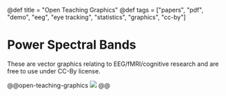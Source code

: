 @def title = "Open Teaching Graphics"
@def tags = ["papers", "pdf", "demo", "eeg", "eye tracking", "statistics", "graphics", "cc-by"]

# Power Spectral Bands

These are vector graphics relating to EEG/fMRI/cognitive research and are free to use under CC-By license.

@@open-teaching-graphics
[![](/assets/teaching-resources/open-teaching-graphics/powerSpectralBands.png)](/assets/teaching-resources/open-teaching-graphics/pdf/powerSpectralBands.pdf)
@@


